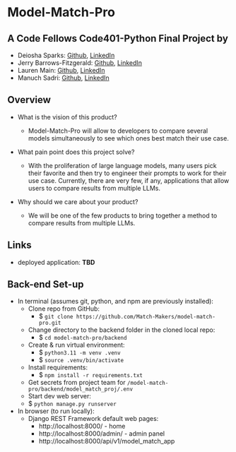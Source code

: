 # Model-Match-Pro

## A Code Fellows Code401-Python Final Project by

- Deiosha Sparks: [Github](https://github.com/Deiosha), [LinkedIn](https://linkedin.com/in/deiosha-sparks-954882251/)
- Jerry Barrows-Fitzgerald: [Github](https://github.com/jbarrfitz), [LinkedIn](https://linkedin.com/in/jbarrowsfitzgerald/)
- Lauren Main: [Github](https://github.com/elleem), [LinkedIn](https://linkedin.com/in/laurenmain28/)
- Manuch Sadri: [Github](https://github.com/mcsadri), [LinkedIn](https://linkedin.com/in/manuch-sadri/)

## Overview

- What is the vision of this product?
  - Model-Match-Pro will allow to developers to compare several models simultaneously to see which ones best match their use case.

- What pain point does this project solve?
  - With the proliferation of large language models, many users pick their favorite and then try to engineer their prompts to work for their use case. Currently, there are very few, if any, applications that allow users to compare results from multiple LLMs.

- Why should we care about your product?
  - We will be one of the few products to bring together a method to compare results from multiple LLMs.

## Links

- deployed application: ______TBD______

## Back-end Set-up

- In terminal (assumes git, python, and npm are previously installed):
  - Clone repo from GitHub:
    - $ ```git clone https://github.com/Match-Makers/model-match-pro.git```
  - Change directory to the backend folder in the cloned local repo:
    - $ ```cd model-match-pro/backend```
  - Create & run virtual environment:
    - $ ```python3.11 -m venv .venv```
    - $ ```source .venv/bin/activate```
  - Install requirements:
    - $ ```npm install -r requirements.txt```
  - Get secrets from project team for `/model-match-pro/backend/model_match_proj/.env`
  - Start dev web server:
  - $ ```python manage.py runserver```
- In browser (to run locally):
  - Django REST Framework default web pages:
    - http://localhost:8000/ - home
    - http://localhost:8000/admin/ - admin panel
    - http://localhost:8000/api/v1/model_match_app
